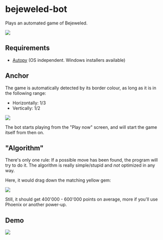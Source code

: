 bejeweled-bot
==============

Plays an automated game of Bejeweled.

![](https://raw.github.com/captainfox/bejeweled-bot/master/playing.png)

## Requirements

- [Autopy](http://www.autopy.org/) (OS independent. Windows installers available)

## Anchor
The game is automatically detected by its border colour, as long as it is in the following range:

- Horizontally: 1/3
- Vertically: 1/2

![](https://raw.github.com/captainfox/bejeweled-bot/master/screen.png)

The bot starts playing from the "Play now" screen, and will start the game itself from then on.


## "Algorithm"
There's only one rule: If a possible move has been found, the program will try to do it.
The algorithm is really simple/stupid and _not_ optimized in any way.

Here, it would drag down the matching yellow gem:

![](https://raw.github.com/captainfox/bejeweled-bot/master/example.png)

Still, it should get 400'000 - 600'000 points on average, more if you'll use Phoenix or another power-up.


## Demo

[![](https://raw.github.com/captainfox/bejeweled-bot/master/1million.png)](http://www.youtube.com/watch?v=jUvYuqbRO-I)
